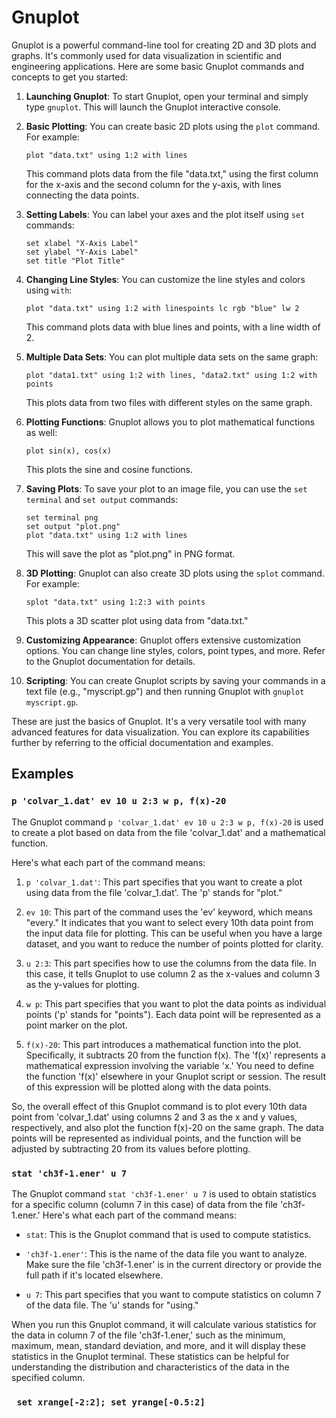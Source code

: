 # Gnuplot #
Gnuplot is a powerful command-line tool for creating 2D and 3D plots and graphs. It's commonly used for data visualization in scientific and engineering applications. Here are some basic Gnuplot commands and concepts to get you started:

1. **Launching Gnuplot**:
   To start Gnuplot, open your terminal and simply type `gnuplot`. This will launch the Gnuplot interactive console.

2. **Basic Plotting**:
   You can create basic 2D plots using the `plot` command. For example:

   ```gnuplot
   plot "data.txt" using 1:2 with lines
   ```

   This command plots data from the file "data.txt," using the first column for the x-axis and the second column for the y-axis, with lines connecting the data points.

3. **Setting Labels**:
   You can label your axes and the plot itself using `set` commands:

   ```gnuplot
   set xlabel "X-Axis Label"
   set ylabel "Y-Axis Label"
   set title "Plot Title"
   ```

4. **Changing Line Styles**:
   You can customize the line styles and colors using `with`:

   ```gnuplot
   plot "data.txt" using 1:2 with linespoints lc rgb "blue" lw 2
   ```

   This command plots data with blue lines and points, with a line width of 2.

5. **Multiple Data Sets**:
   You can plot multiple data sets on the same graph:

   ```gnuplot
   plot "data1.txt" using 1:2 with lines, "data2.txt" using 1:2 with points
   ```

   This plots data from two files with different styles on the same graph.

6. **Plotting Functions**:
   Gnuplot allows you to plot mathematical functions as well:

   ```gnuplot
   plot sin(x), cos(x)
   ```

   This plots the sine and cosine functions.

7. **Saving Plots**:
   To save your plot to an image file, you can use the `set terminal` and `set output` commands:

   ```gnuplot
   set terminal png
   set output "plot.png"
   plot "data.txt" using 1:2 with lines
   ```

   This will save the plot as "plot.png" in PNG format.

8. **3D Plotting**:
   Gnuplot can also create 3D plots using the `splot` command. For example:

   ```gnuplot
   splot "data.txt" using 1:2:3 with points
   ```

   This plots a 3D scatter plot using data from "data.txt."

9. **Customizing Appearance**:
   Gnuplot offers extensive customization options. You can change line styles, colors, point types, and more. Refer to the Gnuplot documentation for details.

10. **Scripting**:
    You can create Gnuplot scripts by saving your commands in a text file (e.g., "myscript.gp") and then running Gnuplot with `gnuplot myscript.gp`.

These are just the basics of Gnuplot. It's a very versatile tool with many advanced features for data visualization. You can explore its capabilities further by referring to the official documentation and examples.

## Examples ##

### `p 'colvar_1.dat' ev 10 u 2:3 w p, f(x)-20` ###

The Gnuplot command `p 'colvar_1.dat' ev 10 u 2:3 w p, f(x)-20` is used to create a plot based on data from the file 'colvar_1.dat' and a mathematical function.

Here's what each part of the command means:

1. `p 'colvar_1.dat'`: This part specifies that you want to create a plot using data from the file 'colvar_1.dat'. The 'p' stands for "plot."

2. `ev 10`: This part of the command uses the 'ev' keyword, which means "every." It indicates that you want to select every 10th data point from the input data file for plotting. This can be useful when you have a large dataset, and you want to reduce the number of points plotted for clarity.

3. `u 2:3`: This part specifies how to use the columns from the data file. In this case, it tells Gnuplot to use column 2 as the x-values and column 3 as the y-values for plotting.

4. `w p`: This part specifies that you want to plot the data points as individual points ('p' stands for "points"). Each data point will be represented as a point marker on the plot.

5. `f(x)-20`: This part introduces a mathematical function into the plot. Specifically, it subtracts 20 from the function f(x). The 'f(x)' represents a mathematical expression involving the variable 'x.' You need to define the function 'f(x)' elsewhere in your Gnuplot script or session. The result of this expression will be plotted along with the data points.

So, the overall effect of this Gnuplot command is to plot every 10th data point from 'colvar_1.dat' using columns 2 and 3 as the x and y values, respectively, and also plot the function f(x)-20 on the same graph. The data points will be represented as individual points, and the function will be adjusted by subtracting 20 from its values before plotting.

### `stat 'ch3f-1.ener' u 7` ###
The Gnuplot command `stat 'ch3f-1.ener' u 7` is used to obtain statistics for a specific column (column 7 in this case) of data from the file 'ch3f-1.ener.' Here's what each part of the command means:

- `stat`: This is the Gnuplot command that is used to compute statistics.

- `'ch3f-1.ener'`: This is the name of the data file you want to analyze. Make sure the file 'ch3f-1.ener' is in the current directory or provide the full path if it's located elsewhere.

- `u 7`: This part specifies that you want to compute statistics on column 7 of the data file. The 'u' stands for "using."

When you run this Gnuplot command, it will calculate various statistics for the data in column 7 of the file 'ch3f-1.ener,' such as the minimum, maximum, mean, standard deviation, and more, and it will display these statistics in the Gnuplot terminal. These statistics can be helpful for understanding the distribution and characteristics of the data in the specified column.


### ` set xrange[-2:2]; set yrange[-0.5:2]` ###